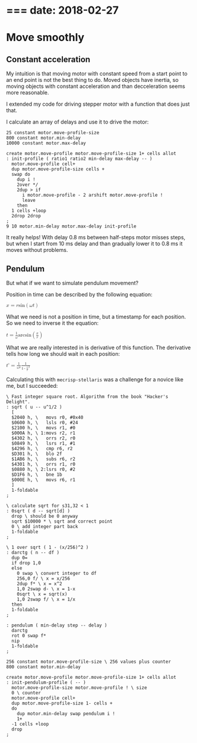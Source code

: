 ===
date: 2018-02-27
===
# Move smoothly
## Constant acceleration

My intuition is that moving motor with constant speed from a start point to
an end point is not the best thing to do. Moved objects have inertia, so
moving objects with constant acceleration and than decceleration seems more
reasonable.

I extended my code for driving stepper motor with a function that does
just that.

I calculate an array of delays and use it to drive the motor:

```forth
25 constant motor.move-profile-size
800 constant motor.min-delay
10000 constant motor.max-delay

create motor.move-profile motor.move-profile-size 1+ cells allot
: init-profile ( ratio1 ratio2 min-delay max-delay -- )
  motor.move-profile cell+
  dup motor.move-profile-size cells +
  swap do
    dup i !
    2over */
    2dup > if
      i motor.move-profile - 2 arshift motor.move-profile !
      leave
    then
  1 cells +loop
  2drop 2drop
;
9 10 motor.min-delay motor.max-delay init-profile
```

It really helps! With delay 0.8 ms between half-steps motor misses steps,
but when I start from 10 ms delay and than gradually lower it to 0.8 ms
it moves without problems.

## Pendulum
But what if we want to simulate pendulum movement?

Position in time can be described by the following equation:

<math>
    <mi>x</mi>
    <mo>=</mo>
    <mrow>
        <mi>r</mi>
        <mi>sin</mi>
        <mo>(</mo>
        <mi>ω</mi>
        <mi>t</mi>
        <mo>)</mo>
    </mrow>
</math>

What we need is not a position in time, but a timestamp for each position. So we need to inverse it the equation:

<math>
    <mi>t</mi>
    <mo>=</mo>
    <mrow>
      <mfrac><mn>1</mn><mi>ω</mi></mfrac>
        <mi>arcsin</mi>
        <mo>(</mo>
        <mfrac><mi>x</mi><mi>r</mi></mfrac>
        <mo>)</mo>
    </mrow>
</math>

What we are really interested in is derivative of this function. The derivative tells how long we should wait in each position:

<math>
  <mrow>
    <mi>t</mi><mo>'</mo>
  </mrow>
    <mo>=</mo>
    <mrow>
      <mfrac><mn>1</mn><mrow><mi>ω</mi><mi>r</mi></mrow></mfrac>
      <mfrac><mn>1</mn>
       <sqrt>
        <mn>1</mn>
        <mo>-</mo>
        <msup>
          <mfrac><mi>x</mi><mi>r</mi></mfrac>
          <mn>2</mn>
        </msup>
       </sqrt>
      </mfrac>
    </mrow>
</math>

Calculating this with `mecrisp-stellaris` was a challenge for a novice like me, but I succeeded:
```forth
\ Fast integer square root. Algorithm from the book "Hacker's Delight".
: sqrt ( u -- u^1/2 )
  [
  $2040 h, \   movs r0, #0x40
  $0600 h, \   lsls r0, #24
  $2100 h, \   movs r1, #0
  $000A h, \ 1:movs r2, r1
  $4302 h, \   orrs r2, r0
  $0849 h, \   lsrs r1, #1
  $4296 h, \   cmp r6, r2
  $D301 h, \   blo 2f
  $1AB6 h, \   subs r6, r2
  $4301 h, \   orrs r1, r0
  $0880 h, \ 2:lsrs r0, #2
  $D1F6 h, \   bne 1b
  $000E h, \   movs r6, r1
  ]
  1-foldable
;

\ calculate sqrt for s31,32 < 1
: 0sqrt ( d -- sqrt[d] )
  drop \ should be 0 anyway
  sqrt $10000 * \ sqrt and correct point
  0 \ add integer part back
  1-foldable
;

\ 1 over sqrt ( 1 - (x/256)^2 )
: darctg ( n -- df )
  dup 0=
  if drop 1,0
  else
    0 swap \ convert integer to df
    256,0 f/ \ x = x/256
    2dup f* \ x = x^2
    1,0 2swap d- \ x = 1-x
    0sqrt \ x = sqrt(x)
    1,0 2swap f/ \ x = 1/x
  then
  1-foldable
;

: pendulum ( min-delay step -- delay )
  darctg
  rot 0 swap f*
  nip
  1-foldable
;

256 constant motor.move-profile-size \ 256 values plus counter
800 constant motor.min-delay

create motor.move-profile motor.move-profile-size 1+ cells allot
: init-pendulum-profile ( -- )
  motor.move-profile-size motor.move-profile ! \ size
  0 \ counter
  motor.move-profile cell+
  dup motor.move-profile-size 1- cells +
  do
    dup motor.min-delay swap pendulum i !
    1+
  -1 cells +loop
  drop
;
```
